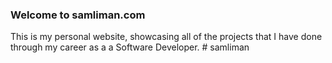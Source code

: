 ### Welcome to samliman.com ###

This is my personal website, showcasing all of the projects that I have done through my career as a a Software Developer. # samliman
